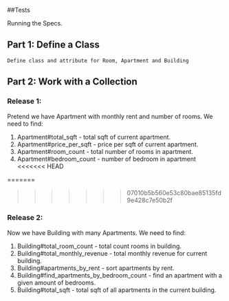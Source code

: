 ##Tests

 Running the Specs.

## Part 1: Define a Class
    Define class and attribute for Room, Apartment and Building
## Part 2: Work with a Collection
### Release 1:
  Pretend we have Apartment with monthly rent and number of rooms. We need to find:
  1. Apartment#total_sqft - total sqft of current apartment.
  2. Apartment#price_per_sqft - price per sqft of current apartment.
  3. Apartment#room_count  - total number of rooms in apartment.
  4. Apartment#bedroom_count - number of bedroom in apartment
<<<<<<< HEAD
 
=======

>>>>>>> 07010b5b560e53c80bae85135fd9e428c7e50b2f
### Release 2:
  Now we have Building with many Apartments. We need to find:
  1. Building#total_room_count - total count rooms in building.
  2. Building#total_monthly_revenue - total monthly revenue for current building.
  3. Building#apartments_by_rent - sort apartments by rent.
  4. Building#find_apartments_by_bedroom_count - find an apartment with a given amount of bedrooms.
  5. Building#total_sqft - total sqft of all apartments in the current building.
